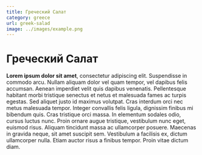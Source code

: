 ```yaml
---
title: Греческий Салат
category: greece
url: greek-salad
image: ../images/example.png
---
```


# Греческий Салат

**Lorem ipsum dolor sit amet**, consectetur adipiscing elit. Suspendisse in commodo arcu. Nullam aliquam dolor vel quam tempor, vel dapibus felis accumsan. Aenean imperdiet velit quis dapibus venenatis. Pellentesque habitant morbi tristique senectus et netus et malesuada fames ac turpis egestas. Sed aliquet justo id maximus volutpat. Cras interdum orci nec metus malesuada tempor. Integer convallis felis ligula, dignissim finibus mi bibendum quis. Cras tristique orci massa. In elementum sodales odio, cursus luctus nunc. Proin ornare augue tristique, vestibulum nunc eget, euismod risus. Aliquam tincidunt massa ac ullamcorper posuere. Maecenas in gravida neque, sit amet suscipit sem. Vestibulum a facilisis ex, dictum ullamcorper nulla. Etiam auctor risus a finibus tempor. Proin vitae dictum diam.